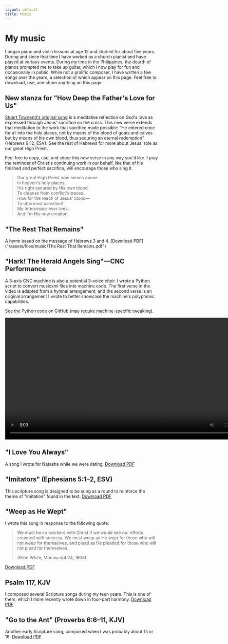 ```yaml
---
layout: default
title: Music
---
```


# My music

I began piano and violin lessons at age 12 and studied for about five years. During and since that time I have worked as a church pianist and have played at various events. During my time in the Philippines, the dearth of pianos prompted me to take up guitar, which I now play for fun and occasionally in public. While not a prolific composer, I have written a few songs over the years, a selection of which appear on this page. Feel free to download, use, and share anything on this page.

## New stanza for "How Deep the Father's Love for Us"

[Stuart Townend's original song](https://www.stuarttownend.co.uk/song/how-deep-the-fathers-love-for-us/) is a meditative reflection on God's love as expressed through Jesus' sacrifice on the cross. This new verse extends that meditation to the work that sacrifice made possible: "He entered once for all into the holy places, not by means of the blood of goats and calves but by means of his own blood, thus securing an eternal redemption" (Hebrews 9:12, ESV). See the rest of Hebrews for more about Jesus' role as our great High Priest.

Feel free to copy, use, and share this new verse in any way you'd like. I pray the reminder of Christ's continuing work in our behalf, like that of his finished and perfect sacrifice, will encourage those who sing it.

>Our great High Priest now serves above  
>In heaven's holy places,  
>His right secured by His own blood   
>To cleanse from conflict's traces.  
>How far the reach of Jesus' blood—   
>To uttermost salvation!   
>My Intercessor ever lives,  
>And I'm His new creation.  

## "The Rest That Remains"

A hymn based on the message of Hebrews 3 and 4. [Download PDF]("/assets/files/music/The Rest That Remains.pdf")

## "Hark! The Herald Angels Sing"—CNC Performance

A 3-axis CNC machine is also a potential 3-voice choir. I wrote a Python script to convert musicxml files into machine code. The first verse in the video is adapted from a hymnal arrangement, and the second verse is an original arrangement I wrote to better showcase the machine's polyphonic capabilities.

[See the Python code on GitHub](https://github.com/mlh2nd/musicxml-to-cnc) (may require machine-specific tweaking). 

<video src="/assets/files/music/hark_on_cnc.mp4" height=400 controls></video>

## "I Love You Always"

A song I wrote for Natasha while we were dating. [Download PDF](/assets/files/music/i_love_you_always.pdf)

## "Imitators" (Ephesians 5:1–2, ESV)

This scripture song is designed to be sung as a round to reinforce the theme of "imitation" found in the text. [Download PDF](/assets/files/music/therefore_be_imitators.pdf)

## "Weep as He Wept"

I wrote this song in response to the following quote:

>We must be co-workers with Christ if we would see our efforts crowned with success. We must weep as He wept for those who will not weep for themselves, and plead as He pleaded for those who will not plead for themselves.
>
>(Ellen White, Manuscript 24, 1903)

[Download PDF](/assets/files/music/weep_as_he_wept.pdf)

## Psalm 117, KJV

I composed several Scripture songs during my teen years. This is one of them, which I more recently wrote down in four-part harmony. [Download PDF](/assets/files/music/psalm_117.pdf)

## "Go to the Ant" (Proverbs 6:6–11, KJV)

Another early Scripture song, composed when I was probably about 15 or 16. [Download PDF](/assets/files/music/go_to_the_ant.pdf)